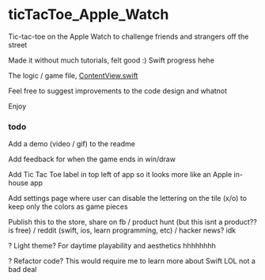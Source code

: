 # ticTacToe_Apple_Watch
Tic-tac-toe on the Apple Watch to challenge friends and strangers off the street

Made it without much tutorials, felt good :) Swift progress hehe

The logic / game file, [ContentView.swift](https://github.com/mrvivacious/ticTacToe_Apple_Watch/blob/main/ticTacToe%20WatchKit%20Extension/ContentView.swift)

Feel free to suggest improvements to the code design and whatnot

Enjoy


### todo

Add a demo (video / gif) to the readme

Add feedback for when the game ends in win/draw

Add Tic Tac Toe label in top left of app so it looks more like an Apple in-house app

Add settings page where user can disable the lettering on the tile (x/o) to keep only the colors as game pieces

Publish this to the store, share on fb / product hunt (but this isnt a product?? is free) / reddit (swift, ios, learn programming, etc) / hacker news? idk

? Light theme? For daytime playability and aesthetics hhhhhhhh

? Refactor code? This would require me to learn more about Swift LOL not a bad deal
